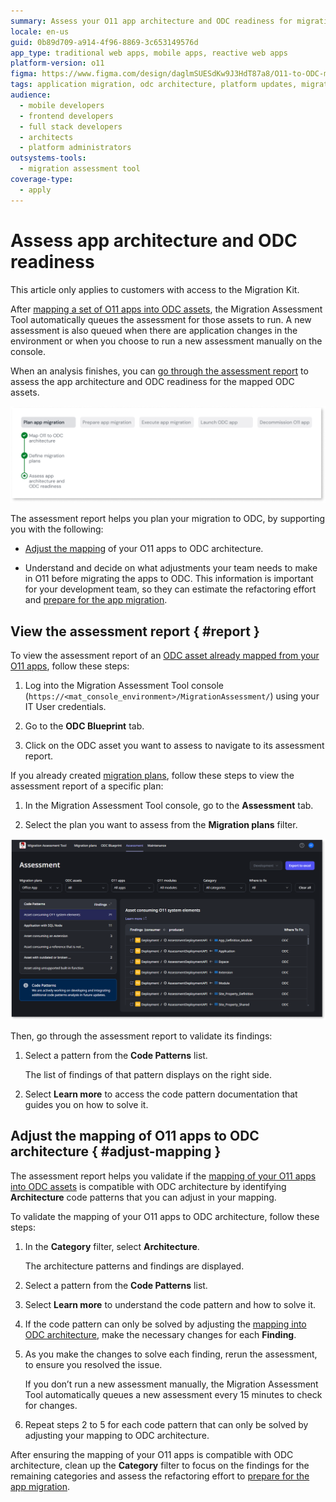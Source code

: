 ```yaml
---
summary: Assess your O11 app architecture and ODC readiness for migration using the Migration Assessment Tool.
locale: en-us
guid: 0b89d709-a914-4f96-8869-3c653149576d
app_type: traditional web apps, mobile apps, reactive web apps
platform-version: o11
figma: https://www.figma.com/design/daglmSUESdKw9J3HdT87a8/O11-to-ODC-migration?node-id=2168-1376
tags: application migration, odc architecture, platform updates, migration process, architecture assessment
audience:
  - mobile developers
  - frontend developers
  - full stack developers
  - architects
  - platform administrators
outsystems-tools:
  - migration assessment tool
coverage-type:
  - apply
---
```


# Assess app architecture and ODC readiness

<div class="info" markdown="1">

This article only applies to customers with access to the Migration Kit.

</div>

After [mapping a set of O11 apps into ODC assets](plan-map-apps.md), the Migration Assessment Tool automatically queues the assessment for those assets to run. A new assessment is also queued when there are application changes in the environment or when you choose to run a new assessment manually on the console.

When an analysis finishes, you can [go through the assessment report](#report) to assess the app architecture and ODC readiness for the mapped ODC assets.

![Diagram showing the Assess app architecture and ODC readiness step in the migration process](images/prep-assess-app-arch-diag.png "Assess app architecture and ODC readiness")

The assessment report helps you plan your migration to ODC, by supporting you with the following:

* [Adjust the mapping](#adjust-mapping) of your O11 apps to ODC architecture.

* Understand and decide on what adjustments your team needs to make in O11 before migrating the apps to ODC. This information is important for your development team, so they can estimate the refactoring effort and [prepare for the app migration](../prepare/prep-refactor-o11-apps.md).

## View the assessment report { #report }

To view the assessment report of an [ODC asset already mapped from your O11 apps](plan-map-apps.md), follow these steps:

1. Log into the Migration Assessment Tool console (`https://<mat_console_environment>/MigrationAssessment/`) using your IT User credentials.

1. Go to the **ODC Blueprint** tab.

1. Click on the ODC asset you want to assess to navigate to its assessment report.

If you already created [migration plans](plan-define-migration-plans.md), follow these steps to view the assessment report of a specific plan:

1. In the Migration Assessment Tool console, go to the **Assessment** tab.

1. Select the plan you want to assess from the **Migration plans** filter.

![Screen showing an assessment report in the Migration Assessment Tool.](images/assess-report-at.png "Assessment report in Migration Assessment Tool")

Then, go through the assessment report to validate its findings:

1. Select a pattern from the **Code Patterns** list.

    The list of findings of that pattern displays on the right side. 

1. Select **Learn more** to access the code pattern documentation that guides you on how to solve it.

## Adjust the mapping of O11 apps to ODC architecture { #adjust-mapping }

The assessment report helps you validate if the [mapping of your O11 apps into ODC assets](plan-map-apps.md) is compatible with ODC architecture by identifying **Architecture** code patterns that you can adjust in your mapping.

To validate the mapping of your O11 apps to ODC architecture, follow these steps:

1. In the **Category** filter, select **Architecture**.

    The architecture patterns and findings are displayed.

1. Select a pattern from the **Code Patterns** list.

1. Select **Learn more** to understand the code pattern and how to solve it.

1. If the code pattern can only be solved by adjusting the [mapping into ODC architecture](plan-map-apps.md), make the necessary changes for each **Finding**.

1. As you make the changes to solve each finding, rerun the assessment, to ensure you resolved the issue.

    If you don’t run a new assessment manually, the Migration Assessment Tool automatically queues a new assessment every 15 minutes to check for changes.

1. Repeat steps 2 to 5 for each code pattern that can only be solved by adjusting your mapping to ODC architecture.

After ensuring the mapping of your O11 apps is compatible with ODC architecture, clean up the **Category** filter to focus on the findings for the remaining categories and assess the refactoring effort to [prepare for the app migration](../prepare/prep-refactor-o11-apps.md).
